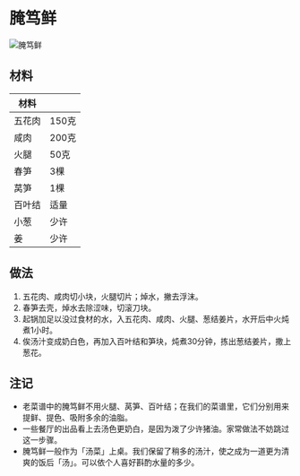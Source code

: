 # 腌笃鲜

![腌笃鲜](Images/腌笃鲜.jpg)

## 材料

| 材料 |   |
| --- | --- |
| 五花肉 | 150克 |
| 咸肉 | 200克 |
| 火腿 | 50克|
| 春笋 | 3棵 |
| 莴笋 | 1棵 |
| 百叶结 | 适量 |
| 小葱 | 少许 |
| 姜 | 少许 |

## 做法

1. 五花肉、咸肉切小块，火腿切片；焯水，撇去浮沫。
2. 春笋去壳，焯水去除涩味，切滚刀块。
3. 起锅加足以没过食材的水，入五花肉、咸肉、火腿、葱结姜片，水开后中火炖煮1小时。
4. 俟汤汁变成奶白色，再加入百叶结和笋块，炖煮30分钟，拣出葱结姜片，撒上葱花。

## 注记

- 老菜谱中的腌笃鲜不用火腿、莴笋、百叶结；在我们的菜谱里，它们分别用来提鲜、提色、吸附多余的油脂。
- 一些餐厅的出品看上去汤色更奶白，是因为泼了少许猪油。家常做法不妨跳过这一步骤。
- 腌笃鲜一般作为「汤菜」上桌。我们保留了稍多的汤汁，使之成为一道更为清爽的饭后「汤」。可以依个人喜好斟酌水量的多少。